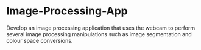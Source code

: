 # Image-Processing-App

Develop an image processing application that uses the webcam to perform several image processing manipulations such as image segmentation and colour space
conversions.
